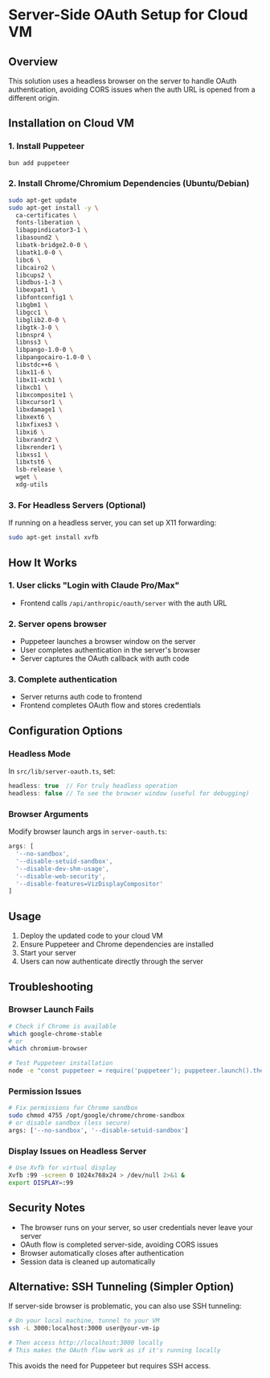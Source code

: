 # Server-Side OAuth Setup for Cloud VM

## Overview
This solution uses a headless browser on the server to handle OAuth authentication, avoiding CORS issues when the auth URL is opened from a different origin.

## Installation on Cloud VM

### 1. Install Puppeteer
```bash
bun add puppeteer
```

### 2. Install Chrome/Chromium Dependencies (Ubuntu/Debian)
```bash
sudo apt-get update
sudo apt-get install -y \
  ca-certificates \
  fonts-liberation \
  libappindicator3-1 \
  libasound2 \
  libatk-bridge2.0-0 \
  libatk1.0-0 \
  libc6 \
  libcairo2 \
  libcups2 \
  libdbus-1-3 \
  libexpat1 \
  libfontconfig1 \
  libgbm1 \
  libgcc1 \
  libglib2.0-0 \
  libgtk-3-0 \
  libnspr4 \
  libnss3 \
  libpango-1.0-0 \
  libpangocairo-1.0-0 \
  libstdc++6 \
  libx11-6 \
  libx11-xcb1 \
  libxcb1 \
  libxcomposite1 \
  libxcursor1 \
  libxdamage1 \
  libxext6 \
  libxfixes3 \
  libxi6 \
  libxrandr2 \
  libxrender1 \
  libxss1 \
  libxtst6 \
  lsb-release \
  wget \
  xdg-utils
```

### 3. For Headless Servers (Optional)
If running on a headless server, you can set up X11 forwarding:
```bash
sudo apt-get install xvfb
```

## How It Works

### 1. User clicks "Login with Claude Pro/Max"
- Frontend calls `/api/anthropic/oauth/server` with the auth URL

### 2. Server opens browser
- Puppeteer launches a browser window on the server
- User completes authentication in the server's browser
- Server captures the OAuth callback with auth code

### 3. Complete authentication
- Server returns auth code to frontend
- Frontend completes OAuth flow and stores credentials

## Configuration Options

### Headless Mode
In `src/lib/server-oauth.ts`, set:
```typescript
headless: true  // For truly headless operation
headless: false // To see the browser window (useful for debugging)
```

### Browser Arguments
Modify browser launch args in `server-oauth.ts`:
```typescript
args: [
  '--no-sandbox',
  '--disable-setuid-sandbox',
  '--disable-dev-shm-usage',
  '--disable-web-security',
  '--disable-features=VizDisplayCompositor'
]
```

## Usage

1. Deploy the updated code to your cloud VM
2. Ensure Puppeteer and Chrome dependencies are installed
3. Start your server
4. Users can now authenticate directly through the server

## Troubleshooting

### Browser Launch Fails
```bash
# Check if Chrome is available
which google-chrome-stable
# or
which chromium-browser

# Test Puppeteer installation
node -e "const puppeteer = require('puppeteer'); puppeteer.launch().then(browser => { console.log('Success!'); browser.close(); });"
```

### Permission Issues
```bash
# Fix permissions for Chrome sandbox
sudo chmod 4755 /opt/google/chrome/chrome-sandbox
# or disable sandbox (less secure)
args: ['--no-sandbox', '--disable-setuid-sandbox']
```

### Display Issues on Headless Server
```bash
# Use Xvfb for virtual display
Xvfb :99 -screen 0 1024x768x24 > /dev/null 2>&1 &
export DISPLAY=:99
```

## Security Notes

- The browser runs on your server, so user credentials never leave your server
- OAuth flow is completed server-side, avoiding CORS issues
- Browser automatically closes after authentication
- Session data is cleaned up automatically

## Alternative: SSH Tunneling (Simpler Option)

If server-side browser is problematic, you can also use SSH tunneling:

```bash
# On your local machine, tunnel to your VM
ssh -L 3000:localhost:3000 user@your-vm-ip

# Then access http://localhost:3000 locally
# This makes the OAuth flow work as if it's running locally
```

This avoids the need for Puppeteer but requires SSH access.